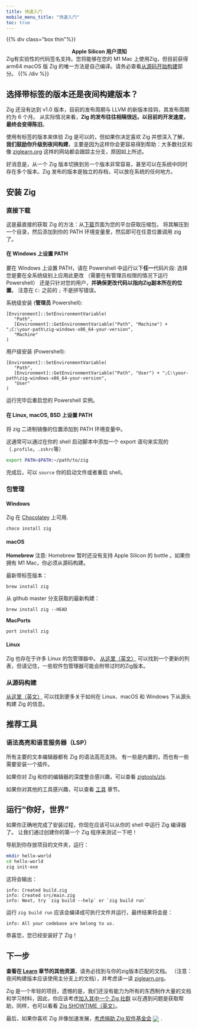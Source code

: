 ```yaml
---
title: 快速入门
mobile_menu_title: "快速入门"
toc: true
---
```


{{% div class="box thin"%}}
**<center>Apple Silicon 用户须知</center>**
Zig有实验性的代码签名支持。您将能够在您的 M1 Mac 上使用Zig，但目前获得 arm64 macOS 版 Zig 的唯一方法是自己编译。请务必查看[从源码开始构建](#从源码构建)部分。
{{% /div %}}


## 选择带标签的版本还是夜间构建版本？
Zig 还没有达到 v1.0 版本，目前的发布周期与 LLVM 的新版本挂钩，其发布周期约为 6 个月。
从实际情况来看，**Zig 的发布往往相隔很远，以目前的开发速度，最终会变得陈旧**。

使用有标签的版本来体验 Zig 是可以的，但如果你决定喜欢 Zig 并想深入了解，**我们鼓励你升级到夜间构建**，主要是因为这样你会更容易得到帮助：大多数社区和像 [ziglearn.org](https://ziglearn.org) 这样的网站都会跟踪主分支，原因如上所述。

好消息是，从一个 Zig 版本切换到另一个版本非常容易，甚至可以在系统中同时存在多个版本。Zig 发布的版本是独立的存档，可以放在系统的任何地方。


## 安装 Zig
### 直接下载
这是最直接的获取 Zig 的方法：从[下载](../../download)页面为您的平台获取压缩包，
将其解压到一个目录，然后添加到你的 PATH 环境变量里，然后即可在任意位置调用 zig 了。

#### 在 Windows 上设置 PATH
要在 Windows 上设置 PATH，请在 Powershell 中运行以下**任一**代码片段:
选择您是要在全系统级别上应用此更改 （需要在有管理员权限的情况下运行Powershell）
还是只针对您的用户，**并确保更改代码以指向Zig副本所在的位置**。
注意在 `C:` 之前的 `;` 不是拼写错误。

系统级安装 (**管理员** Powershell):
```
[Environment]::SetEnvironmentVariable(
   "Path",
   [Environment]::GetEnvironmentVariable("Path", "Machine") + ";C:\your-path\zig-windows-x86_64-your-version",
   "Machine"
)
```

用户级安装 (Powershell):
```
[Environment]::SetEnvironmentVariable(
   "Path",
   [Environment]::GetEnvironmentVariable("Path", "User") + ";C:\your-path\zig-windows-x86_64-your-version",
   "User"
)
```
运行完毕后重启您的 Powershell 实例。

#### 在 Linux, macOS, BSD 上设置 PATH
将 zig 二进制镜像的位置添加到 PATH 环境变量中。

这通常可以通过在你的 shell 启动脚本中添加一个 export 语句来实现的（`.profile`，`.zshrc`等）
```bash
export PATH=$PATH:~/path/to/zig
```
完成后，可以 `source` 你的启动文件或者重启 shell。




### 包管理
#### Windows
Zig 在 [Chocolatey](https://chocolatey.org/packages/zig) 上可用.
```
choco install zig
```

#### macOS

**Homebrew**
注意: Homebrew 暂时还没有支持 Apple Silicon 的 bottle 。如果你拥有 M1 Mac，你必须从源码构建。

最新带标签版本：
```
brew install zig
```

从 github master 分支获取的最新构建：
```
brew install zig --HEAD
```

**MacPorts**
```
port install zig
```
#### Linux
Zig 也存在于许多 Linux 的包管理器中。 [从这里（英文）](https://github.com/ziglang/zig/wiki/Install-Zig-from-a-Package-Manager)
可以找到一个更新的列表，但请记住，一些软件包管理器可能会附带过时的Zig版本。

### 从源码构建
[从这里（英文）](https://github.com/ziglang/zig/wiki/Building-Zig-From-Source)
可以找到更多关于如何在 Linux、macOS 和 Windows 下从源头构建 Zig 的信息。

## 推荐工具
### 语法高亮和语言服务器（LSP）
所有主要的文本编辑器都有 Zig 的语法高亮支持。
有一些是内置的，而也有一些需要安装一个插件。

如果你对 Zig 和你的编辑器的深度整合感兴趣，可以查看 [zigtools/zls](https://github.com/zigtools/zls).

如果你对其他的工具感兴趣，可以查看 [工具](../tools/) 章节。

## 运行“你好，世界”
如果你正确地完成了安装过程，你现在应该可以从你的 shell 中运行 Zig 编译器了。
让我们通过创建你的第一个 Zig 程序来测试一下吧！

导航到你存放项目的文件夹，运行：
```bash
mkdir hello-world
cd hello-world
zig init-exe
```

这将会输出：
```
info: Created build.zig
info: Created src/main.zig
info: Next, try `zig build --help` or `zig build run`
```

运行 `zig build run` 应该会编译成可执行文件并运行，最终结果将会是：
```
info: All your codebase are belong to us.
```

恭喜您，您已经安装好了 Zig！

## 下一步
**查看在 [Learn](../) 章节的其他资源**，请务必找到与你的zig版本匹配的文档。
（注意：夜间构建版本应该使用主分支上的文档），并考虑读一读 [ziglearn.org](https://ziglearn.org)。

Zig 是一个年轻的项目，遗憾的是，我们还没有能力为所有的东西制作大量的文档和学习材料，因此，你应该考虑[加入其中一个 Zig 社群](https://github.com/ziglang/zig/wiki/Community)
以在遇到问题是获取帮助，同样，也可以看看 [Zig SHOWTIME（英文）](https://zig.show)。

最后，如果你喜欢 Zig 并像加速发展，[考虑捐助 Zig 软件基金会](../../zsf)
<img src="../../heart.svg" style="vertical-align:middle; margin-right: 5px">.

